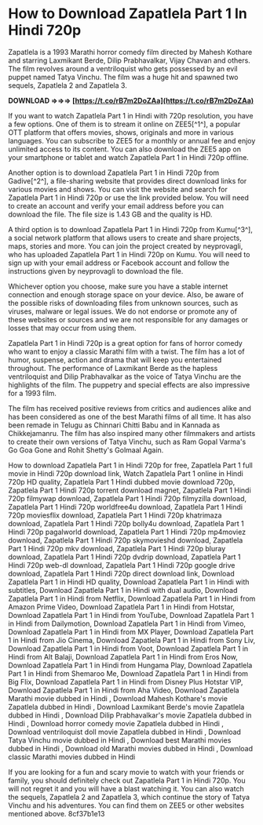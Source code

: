 
 
# How to Download Zapatlela Part 1 In Hindi 720p
 
Zapatlela is a 1993 Marathi horror comedy film directed by Mahesh Kothare and starring Laxmikant Berde, Dilip Prabhavalkar, Vijay Chavan and others. The film revolves around a ventriloquist who gets possessed by an evil puppet named Tatya Vinchu. The film was a huge hit and spawned two sequels, Zapatlela 2 and Zapatlela 3.
 
**DOWNLOAD ⇒⇒⇒ [https://t.co/rB7m2DoZAa](https://t.co/rB7m2DoZAa)**


 
If you want to watch Zapatlela Part 1 in Hindi with 720p resolution, you have a few options. One of them is to stream it online on ZEE5[^1^], a popular OTT platform that offers movies, shows, originals and more in various languages. You can subscribe to ZEE5 for a monthly or annual fee and enjoy unlimited access to its content. You can also download the ZEE5 app on your smartphone or tablet and watch Zapatlela Part 1 in Hindi 720p offline.
 
Another option is to download Zapatlela Part 1 in Hindi 720p from Gadive[^2^], a file-sharing website that provides direct download links for various movies and shows. You can visit the website and search for Zapatlela Part 1 in Hindi 720p or use the link provided below. You will need to create an account and verify your email address before you can download the file. The file size is 1.43 GB and the quality is HD.
 
A third option is to download Zapatlela Part 1 in Hindi 720p from Kumu[^3^], a social network platform that allows users to create and share projects, maps, stories and more. You can join the project created by neyprovagli, who has uploaded Zapatlela Part 1 in Hindi 720p on Kumu. You will need to sign up with your email address or Facebook account and follow the instructions given by neyprovagli to download the file.
 
Whichever option you choose, make sure you have a stable internet connection and enough storage space on your device. Also, be aware of the possible risks of downloading files from unknown sources, such as viruses, malware or legal issues. We do not endorse or promote any of these websites or sources and we are not responsible for any damages or losses that may occur from using them.
  
Zapatlela Part 1 in Hindi 720p is a great option for fans of horror comedy who want to enjoy a classic Marathi film with a twist. The film has a lot of humor, suspense, action and drama that will keep you entertained throughout. The performance of Laxmikant Berde as the hapless ventriloquist and Dilip Prabhavalkar as the voice of Tatya Vinchu are the highlights of the film. The puppetry and special effects are also impressive for a 1993 film.
 
The film has received positive reviews from critics and audiences alike and has been considered as one of the best Marathi films of all time. It has also been remade in Telugu as Chinnari Chitti Babu and in Kannada as Chikkejamanru. The film has also inspired many other filmmakers and artists to create their own versions of Tatya Vinchu, such as Ram Gopal Varma's Go Goa Gone and Rohit Shetty's Golmaal Again.
 
How to download Zapatlela Part 1 in Hindi 720p for free,  Zapatlela Part 1 full movie in Hindi 720p download link,  Watch Zapatlela Part 1 online in Hindi 720p HD quality,  Zapatlela Part 1 Hindi dubbed movie download 720p,  Zapatlela Part 1 Hindi 720p torrent download magnet,  Zapatlela Part 1 Hindi 720p filmywap download,  Zapatlela Part 1 Hindi 720p filmyzilla download,  Zapatlela Part 1 Hindi 720p worldfree4u download,  Zapatlela Part 1 Hindi 720p moviesflix download,  Zapatlela Part 1 Hindi 720p khatrimaza download,  Zapatlela Part 1 Hindi 720p bolly4u download,  Zapatlela Part 1 Hindi 720p pagalworld download,  Zapatlela Part 1 Hindi 720p mp4moviez download,  Zapatlela Part 1 Hindi 720p skymovieshd download,  Zapatlela Part 1 Hindi 720p mkv download,  Zapatlela Part 1 Hindi 720p bluray download,  Zapatlela Part 1 Hindi 720p dvdrip download,  Zapatlela Part 1 Hindi 720p web-dl download,  Zapatlela Part 1 Hindi 720p google drive download,  Zapatlela Part 1 Hindi 720p direct download link,  Download Zapatlela Part 1 in Hindi HD quality,  Download Zapatlela Part 1 in Hindi with subtitles,  Download Zapatlela Part 1 in Hindi with dual audio,  Download Zapatlela Part 1 in Hindi from Netflix,  Download Zapatlela Part 1 in Hindi from Amazon Prime Video,  Download Zapatlela Part 1 in Hindi from Hotstar,  Download Zapatlela Part 1 in Hindi from YouTube,  Download Zapatlela Part 1 in Hindi from Dailymotion,  Download Zapatlela Part 1 in Hindi from Vimeo,  Download Zapatlela Part 1 in Hindi from MX Player,  Download Zapatlela Part 1 in Hindi from Jio Cinema,  Download Zapatlela Part 1 in Hindi from Sony Liv,  Download Zapatlela Part 1 in Hindi from Voot,  Download Zapatlela Part 1 in Hindi from Alt Balaji,  Download Zapatlela Part 1 in Hindi from Eros Now,  Download Zapatlela Part 1 in Hindi from Hungama Play,  Download Zapatlela Part 1 in Hindi from Shemaroo Me,  Download Zapatlela Part 1 in Hindi from Big Flix,  Download Zapatlela Part 1 in Hindi from Disney Plus Hotstar VIP,  Download Zapatlela Part 1 in Hindi from Aha Video,  Download Zapatlela Marathi movie dubbed in Hindi ,  Download Mahesh Kothare's movie Zapatlela dubbed in Hindi ,  Download Laxmikant Berde's movie Zapatlela dubbed in Hindi ,  Download Dilip Prabhavalkar's movie Zapatlela dubbed in Hindi ,  Download horror comedy movie Zapatlela dubbed in Hindi ,  Download ventriloquist doll movie Zapatlela dubbed in Hindi ,  Download Tatya Vinchu movie dubbed in Hindi ,  Download best Marathi movies dubbed in Hindi ,  Download old Marathi movies dubbed in Hindi ,  Download classic Marathi movies dubbed in Hindi
 
If you are looking for a fun and scary movie to watch with your friends or family, you should definitely check out Zapatlela Part 1 in Hindi 720p. You will not regret it and you will have a blast watching it. You can also watch the sequels, Zapatlela 2 and Zapatlela 3, which continue the story of Tatya Vinchu and his adventures. You can find them on ZEE5 or other websites mentioned above.
 8cf37b1e13
 

